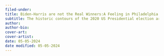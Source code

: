 ```yaml
---
filed-under: 
title: Biden-Harris are not the Real Winners:A Feeling in Philadelphia
subtitle: The historic contours of the 2020 US Presidential election are not something we take lightly. Yet, it is our experience as residents of this historic American city, Philadelphia – one whose history is defined by violence and injustice against its inhabitants and those outside its borders – that local, grassroots efforts and sustained organising are the only path toward an equitable future in this country.
author: 
author-bio: 
cover-art: 
cover-artist: 
date: 05-05-2024
date modified: 05-05-2024
---
```


